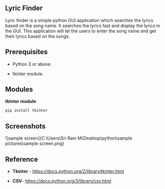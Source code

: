 ## Lyric Finder

Lyric finder is a simple python GUI application which searches the lyrics based on the song name. It searches the lyrics fast and display the lyrics in the GUI. This application will let the users to enter the song name and  get their lyrics based on the songs.

## Prerequisites

- Python 3 or above.

- tkinter module.

  

## Modules

**tkinter module**

```python
pip install tkinter
```

## Screenshots

![sample screen](C:\Users\Sri Ram M\Desktop\python\sample pictures\sample screen.png)

## Reference

- **Tkinter** -  https://docs.python.org/2/library/tkinter.html

- **CSV**- https://docs.python.org/3/library/csv.html

  